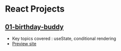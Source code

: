 # React Projects

## [01-birthday-buddy](https://github.com/alberto-rj/react-projects-from-johnsmilga/tree/main/01-birthday-buddy)

- Key topics covered : useState, conditional rendering
- [Preview site](https://my-birthday-buddy.netlify.app) 

<br />
<br />
